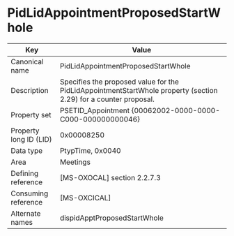 # PidLidAppointmentProposedStartWhole

| Key | Value |
|---|---|
| Canonical name | PidLidAppointmentProposedStartWhole |
| Description | Specifies the proposed value for the PidLidAppointmentStartWhole property (section 2.29) for a counter proposal. |
| Property set | PSETID_Appointment {00062002-0000-0000-C000-000000000046} |
| Property long ID (LID) | 0x00008250 |
| Data type | PtypTime, 0x0040 |
| Area | Meetings |
| Defining reference | [MS-OXOCAL] section 2.2.7.3 |
| Consuming reference | [MS-OXCICAL] |
| Alternate names | dispidApptProposedStartWhole |
